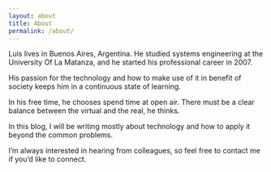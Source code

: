 ```yaml
---
layout: about
title: About
permalink: /about/
---
```


Luis lives in Buenos Aires, Argentina. He studied systems engineering at the University Of La Matanza, and he started his professional career in 2007.

His passion for the technology and how to make use of it in benefit of society keeps him in a continuous state of learning.

In his free time, he chooses spend time at open air. There must be a clear balance between the virtual and the real, he thinks.

In this blog, I will be writing mostly about technology and how to apply it beyond the common problems.

I’m always interested in hearing from colleagues, so feel free to contact me if you’d like to connect.

